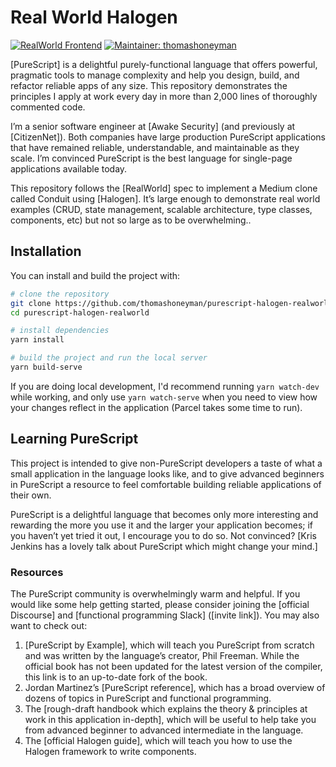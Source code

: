 # Real World Halogen

[![RealWorld Frontend](https://camo.githubusercontent.com/b507ac8f2ec6427bbef518193567c4ec6060c780/68747470733a2f2f696d672e736869656c64732e696f2f62616467652f7265616c776f726c642d66726f6e74656e642d2532333738333537382e737667)](http://realworld.io)
[![Maintainer: thomashoneyman](https://img.shields.io/badge/maintainer-thomashoneyman-lightgrey.svg)](http://github.com/thomashoneyman)

[PureScript] is a delightful purely-functional language that offers powerful, pragmatic tools to manage complexity and help you design, build, and refactor reliable apps of any size. This repository demonstrates the principles I apply at work every day in more than 2,000 lines of thoroughly commented code.

I’m a senior software engineer at [Awake Security] (and previously at [CitizenNet]). Both companies have large production PureScript applications that have remained reliable, understandable, and maintainable as they scale. I’m convinced PureScript is the best language for single-page applications available today.

This repository follows the [RealWorld] spec to implement a Medium clone called Conduit using [Halogen]. It’s large enough to demonstrate real world examples (CRUD, state management, scalable architecture, type classes, components, etc) but not so large as to be overwhelming..

## Installation

You can install and build the project with:

```sh
# clone the repository
git clone https://github.com/thomashoneyman/purescript-halogen-realworld
cd purescript-halogen-realworld

# install dependencies
yarn install

# build the project and run the local server
yarn build-serve
```

If you are doing local development, I'd recommend running `yarn watch-dev` while working, and only use `yarn watch-serve` when you need to view how your changes reflect in the application (Parcel takes some time to run).

## Learning PureScript

This project is intended to give non-PureScript developers a taste of what a small application in the language looks like, and to give advanced beginners in PureScript a resource to feel comfortable building reliable applications of their own.

PureScript is a delightful language that becomes only more interesting and rewarding the more you use it and the larger your application becomes; if you haven’t yet tried it out, I encourage you to do so. Not convinced? [Kris Jenkins has a lovely talk about PureScript which might change your mind.]

### Resources

The PureScript community is overwhelmingly warm and helpful. If you would like some help getting started, please consider joining the [official Discourse] and [functional programming Slack] ([invite link]). You may also want to check out:

1. [PureScript by Example], which will teach you PureScript from scratch and was written by the language’s creator, Phil Freeman. While the official book has not been updated for the latest version of the compiler, this link is to an up-to-date fork of the book.
2. Jordan Martinez’s [PureScript reference], which has a broad overview of dozens of topics in PureScript and functional programming.
3. The [rough-draft handbook which explains the theory & principles at work in this application in-depth], which will be useful to help take you from advanced beginner to advanced intermediate in the language.
4. The [official Halogen guide], which will teach you how to use the Halogen framework to write components.
